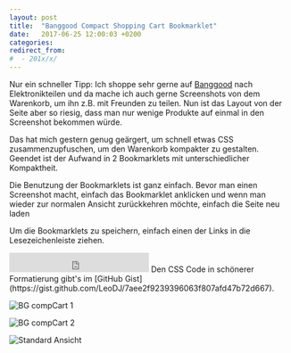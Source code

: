 ```yaml
---
layout: post
title:  "Banggood Compact Shopping Cart Bookmarklet"
date:   2017-06-25 12:00:03 +0200
categories: 
redirect_from:
#  - 201x/x/
---
```


Nur ein schneller Tipp:
Ich shoppe sehr gerne auf [Banggood](https://www.banggood.com/?p=U530099241512014110R) nach Elektronikteilen und da mache ich auch gerne Screenshots von dem Warenkorb, um ihn z.B. mit Freunden zu teilen.
Nun ist das Layout von der Seite aber so riesig, dass man nur wenige Produkte auf einmal in den Screenshot bekommen würde.

Das hat mich gestern genug geärgert, um schnell etwas CSS zusammenzupfuschen, um den Warenkorb kompakter zu gestalten. Geendet ist der Aufwand in 2 Bookmarklets mit unterschiedlicher Kompaktheit.

<!--more-->

Die Benutzung der Bookmarklets ist ganz einfach. Bevor man einen Screenshot macht, einfach das Bookmarklet anklicken und wenn man wieder zur normalen Ansicht zurückkehren möchte, einfach die Seite neu laden

Um die Bookmarklets zu speichern, einfach einen der Links in die Lesezeichenleiste ziehen.

<iframe style="border: 0;" src="https://share.gingerlabs.de/banggoodBookmarklet.html" width="250" height="35"></iframe>
Den CSS Code in schönerer Formatierung gibt's im [GitHub Gist](https://gist.github.com/LeoDJ/7aee2f9239396063f807afd47b72d667).

![BG compCart 1](https://gingerlabs.de/2017/06/banggood-compact-shopping-cart-bookmarklet/bg2.png)

![BG compCart 2](https://gingerlabs.de/2017/06/banggood-compact-shopping-cart-bookmarklet/bg3.png)

![Standard Ansicht](https://gingerlabs.de/2017/06/banggood-compact-shopping-cart-bookmarklet/bg1.png)